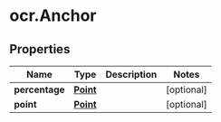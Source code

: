 # ocr.Anchor

## Properties
Name | Type | Description | Notes
------------ | ------------- | ------------- | -------------
**percentage** | [**Point**](Point.md) |  | [optional] 
**point** | [**Point**](Point.md) |  | [optional] 


